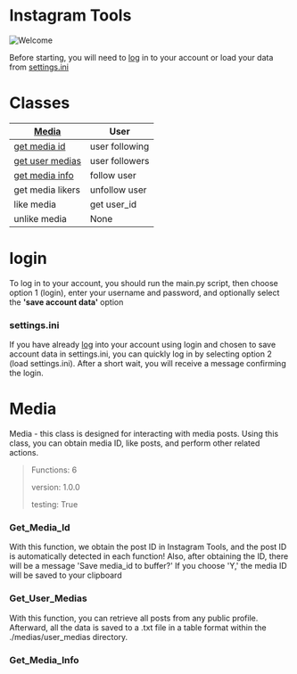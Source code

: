 # Instagram Tools

![Welcome](https://i.pinimg.com/originals/06/80/81/068081ee5b913a47003a64f7233825fe.gif)

Before starting, you will need to [log](/#login) in to your account or load your data from [settings.ini]("/#settings.ini")

# Classes
| [Media](/#Media) | User |
|----------|----------|
| [get media id](/#Get_Media_Id) | user following |
| [get user medias](/#Get_User_Medias) | user followers |
| [get media info](/#Get_Media_Info) | follow user |
| get media likers | unfollow user |
| like media | get user_id |
| unlike media | None |

# login
To log in to your account, you should run the main.py script, then choose option 1 (login), enter your username and password, and optionally select the **'save account data'** option

### settings.ini
If you have already [log](/#login) into your account using login and chosen to save account data in settings.ini, you can quickly log in by selecting option 2 (load settings.ini). After a short wait, you will receive a message confirming the login.

# Media
Media - this class is designed for interacting with media posts. Using this class, you can obtain media ID, like posts, and perform other related actions.

> Functions: 6
> 
> version: 1.0.0
> 
> testing: True

### Get_Media_Id
With this function, we obtain the post ID in Instagram Tools, and the post ID is automatically detected in each function! Also, after obtaining the ID, there will be a message 'Save media_id to buffer?' If you choose 'Y,' the media ID will be saved to your clipboard

### Get_User_Medias
With this function, you can retrieve all posts from any public profile. Afterward, all the data is saved to a .txt file in a table format within the ./medias/user_medias directory.

### Get_Media_Info
